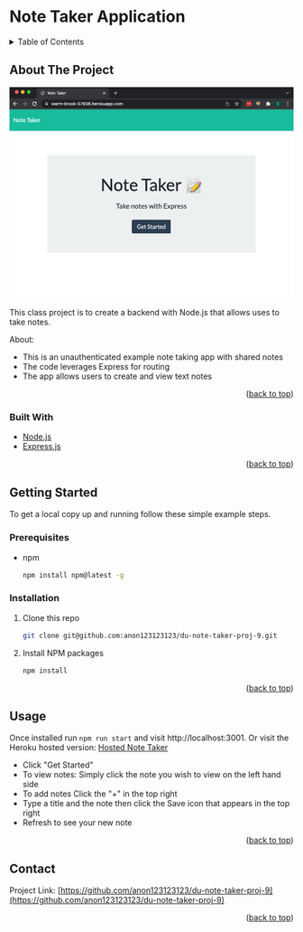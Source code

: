# Note Taker Application 
<div id="top"></div>

<!-- TABLE OF CONTENTS -->
<details>
  <summary>Table of Contents</summary>
  <ol>
    <li>
      <a href="#about-the-project">About The Project</a>
      <ul>
        <li><a href="#built-with">Built With</a></li>
      </ul>
    </li>
    <li>
      <a href="#getting-started">Getting Started</a>
      <ul>
        <li><a href="#prerequisites">Prerequisites</a></li>
        <li><a href="#installation">Installation</a></li>
      </ul>
    </li>
    <li><a href="#usage">Usage</a></li>
    <li><a href="#contact">Contact</a></li>

  </ol>
</details>



<!-- ABOUT THE PROJECT -->
## About The Project

![Note Take App](./deployed-img.png)

This class project is to create a backend with Node.js that allows uses to take notes.

About:
* This is an unauthenticated example note taking app with shared notes
* The code leverages Express for routing 
* The app allows users to create and view text notes 


<p align="right">(<a href="#top">back to top</a>)</p>


### Built With

* [Node.js](https://nodejs.dev/)
* [Express.js](https://expressjs.com/)


<p align="right">(<a href="#top">back to top</a>)</p>


<!-- GETTING STARTED -->
## Getting Started

To get a local copy up and running follow these simple example steps.

### Prerequisites

* npm
  ```sh
  npm install npm@latest -g
  ```

### Installation

1. Clone this repo 
    ```sh
    git clone git@github.com:anon123123123/du-note-taker-proj-9.git
    ```
2. Install NPM packages
    ```sh
    npm install
    ```


<p align="right">(<a href="#top">back to top</a>)</p>



<!-- USAGE EXAMPLES -->
## Usage

Once installed run `npm run start` and visit http://localhost:3001. Or visit the Heroku hosted version:
[Hosted Note Taker](https://warm-brook-07938.herokuapp.com/)

- Click "Get Started"
- To view notes: Simply click the note you wish to view on the left hand side
- To add notes Click the "+" in the top right
- Type a title and the note then click the Save icon that appears in the top right
- Refresh to see your new note


<p align="right">(<a href="#top">back to top</a>)</p>




<!-- CONTACT -->
## Contact

Project Link: [https://github.com/anon123123123/du-note-taker-proj-9](https://github.com/anon123123123/du-note-taker-proj-9)

<p align="right">(<a href="#top">back to top</a>)</p>



